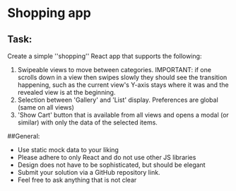 # Shopping app

## Task:

Create a simple ''shopping'' React app that supports the following:
1. Swipeable views to move between categories. IMPORTANT: if one scrolls down in a view then swipes slowly they should see the transition happening, such as the current view's Y-axis stays where it was and the revealed view is at the beginning.  
2.  Selection between 'Gallery' and 'List' display. Preferences are global (same on all views)
3.  'Show Cart' button that is available from all views and opens a modal (or similar) with only the data of the selected items.

##General:
      
* Use static mock data to your liking
* Please adhere to only React and do not use other JS libraries
* Design does not have to be sophisticated, but should be elegant
* Submit your solution via a GitHub repository link.
* Feel free to ask anything that is not clear

